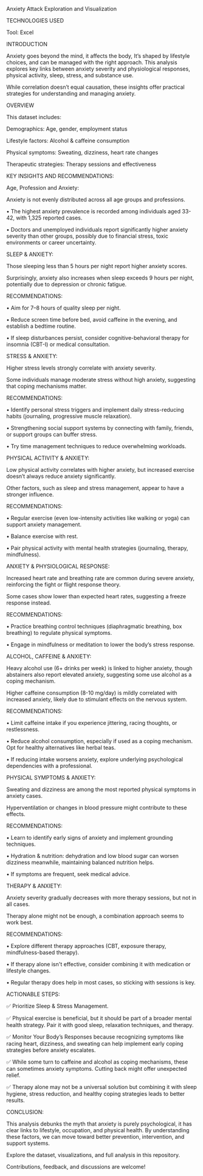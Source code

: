 Anxiety Attack Exploration and Visualization

TECHNOLOGIES USED

Tool: Excel

INTRODUCTION

Anxiety goes beyond the mind, it affects the body, It’s shaped by lifestyle choices, and can be managed with the right approach. This analysis explores key links between anxiety severity and physiological responses, physical activity, sleep, stress, and substance use.


While correlation doesn’t equal causation, these insights offer practical strategies for understanding and managing anxiety.


OVERVIEW

This dataset includes:

Demographics: Age, gender, employment status

Lifestyle factors: Alcohol & caffeine consumption

Physical symptoms: Sweating, dizziness, heart rate changes

Therapeutic strategies: Therapy sessions and effectiveness


KEY INSIGHTS AND RECOMMENDATIONS:

Age, Profession and Anxiety:

Anxiety is not evenly distributed across all age groups and professions.

•	The highest anxiety prevalence is recorded among individuals aged 33-42, with 1,325 reported cases.

•	Doctors and unemployed individuals report significantly higher anxiety severity than other groups, possibly due to financial stress, toxic environments or career uncertainty.



SLEEP & ANXIETY:

Those sleeping less than 5 hours per night report higher anxiety scores.

Surprisingly, anxiety also increases when sleep exceeds 9 hours per night, potentially due to depression or chronic fatigue.



RECOMMENDATIONS:

•	Aim for 7–8 hours of quality sleep per night.

•	Reduce screen time before bed, avoid caffeine in the evening, and establish a bedtime routine.

•	If sleep disturbances persist, consider cognitive-behavioral therapy for insomnia (CBT-I) or medical consultation.



STRESS & ANXIETY:

Higher stress levels strongly correlate with anxiety severity.

Some individuals manage moderate stress without high anxiety, suggesting that coping mechanisms matter.

RECOMMENDATIONS:

•	Identify personal stress triggers and implement daily stress-reducing habits (journaling, progressive muscle relaxation).

•	Strengthening social support systems by connecting with family, friends, or support groups can buffer stress.

•	Try time management techniques to reduce overwhelming workloads.



PHYSICAL ACTIVITY & ANXIETY:

Low physical activity correlates with higher anxiety, but increased exercise doesn’t always reduce anxiety significantly.

Other factors, such as sleep and stress management, appear to have a stronger influence.

RECOMMENDATIONS:

•	Regular exercise (even low-intensity activities like walking or yoga) can support anxiety management.

•	Balance exercise with rest.

•	Pair physical activity with mental health strategies (journaling, therapy, mindfulness).



ANXIETY & PHYSIOLOGICAL RESPONSE: 

Increased heart rate and breathing rate are common during severe anxiety, reinforcing the fight or flight response theory.

Some cases show lower than expected heart rates, suggesting a freeze response instead.

RECOMMENDATIONS:

•	Practice breathing control techniques (diaphragmatic breathing, box breathing) to regulate physical symptoms.

•	Engage in mindfulness or meditation to lower the body’s stress response.


ALCOHOL, CAFFEINE & ANXIETY:

Heavy alcohol use (6+ drinks per week) is linked to higher anxiety, though abstainers also report elevated anxiety, suggesting some use alcohol as a coping mechanism.

Higher caffeine consumption (8-10 mg/day) is mildly correlated with increased anxiety, likely due to stimulant effects on the nervous system.

RECOMMENDATIONS:

•	Limit caffeine intake if you experience jittering, racing thoughts, or restlessness.

•	Reduce alcohol consumption, especially if used as a coping mechanism. Opt for healthy alternatives like herbal teas.

•	If reducing intake worsens anxiety, explore underlying psychological dependencies with a professional.



PHYSICAL SYMPTOMS & ANXIETY:

Sweating and dizziness are among the most reported physical symptoms in anxiety cases.

Hyperventilation or changes in blood pressure might contribute to these effects.

RECOMMENDATIONS:

•	Learn to identify early signs of anxiety and implement grounding techniques.

•	Hydration & nutrition: dehydration and low blood sugar can worsen dizziness meanwhile, maintaining balanced nutrition helps.

•	If symptoms are frequent, seek medical advice.



THERAPY & ANXIETY:

Anxiety severity gradually decreases with more therapy sessions, but not in all cases.

Therapy alone might not be enough, a combination approach seems to work best.

RECOMMENDATIONS:

•	Explore different therapy approaches (CBT, exposure therapy, mindfulness-based therapy).

•	If therapy alone isn't effective, consider combining it with medication or lifestyle changes.

•	Regular therapy does help in most cases, so sticking with sessions is key.



ACTIONABLE STEPS:

✅ Prioritize Sleep & Stress Management.

✅ Physical exercise is beneficial, but it should be part of a broader mental health strategy. Pair it with good sleep, relaxation techniques, and therapy.

✅ Monitor Your Body’s Responses because recognizing symptoms like racing heart, dizziness, and sweating can help implement early coping strategies before anxiety escalates.

✅ While some turn to caffeine and alcohol as coping mechanisms, these can sometimes anxiety symptoms. Cutting back might offer unexpected relief.

✅ Therapy alone may not be a universal solution but combining it with sleep hygiene, stress reduction, and healthy coping strategies leads to better results.


CONCLUSION:

This analysis debunks the myth that anxiety is purely psychological, it has clear links to lifestyle, occupation, and physical health. By understanding these factors, we can move toward better prevention, intervention, and support systems.


Explore the dataset, visualizations, and full analysis in this repository. 

Contributions, feedback, and discussions are welcome!

